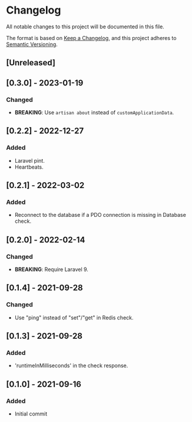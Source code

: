 # Changelog

All notable changes to this project will be documented in this file.

The format is based on [Keep a Changelog](https://keepachangelog.com/en/1.0.0/),
and this project adheres to [Semantic Versioning](https://semver.org/spec/v2.0.0.html).

## [Unreleased]


## [0.3.0] - 2023-01-19
### Changed
- **BREAKING**: Use `artisan about` instead of `customApplicationData`.

## [0.2.2] - 2022-12-27
### Added
- Laravel pint.
- Heartbeats.

## [0.2.1] - 2022-03-02
### Added
- Reconnect to the database if a PDO connection is missing in Database check.

## [0.2.0] - 2022-02-14
### Changed
- **BREAKING**: Require Laravel 9.

## [0.1.4] - 2021-09-28
### Changed
- Use "ping" instead of "set"/"get" in Redis check.

## [0.1.3] - 2021-09-28
### Added
- 'runtimeInMilliseconds' in the check response.

## [0.1.0] - 2021-09-16
### Added
- Initial commit
